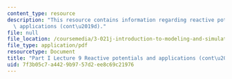 ```yaml
---
content_type: resource
description: "This resource contains information regarding reactive potentials and\
  \ applications (cont\u2019d)."
file: null
file_location: /coursemedia/3-021j-introduction-to-modeling-and-simulation-spring-2012/7f3b05c7a4429b9757d2ee8c69c21976_MIT3_021JS12_P1_L9.pdf
file_type: application/pdf
resourcetype: Document
title: "Part I Lecture 9 Reactive potentials and applications (cont\u2019d)"
uid: 7f3b05c7-a442-9b97-57d2-ee8c69c21976
---
```


